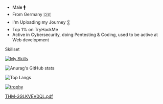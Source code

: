 - Male :mens:
- From Germany :de:
- I'm Uploading my Journey 𒉭
- Top 1% on TryHackMe
- Active in Cybersecurity, doing Pentesting & Coding, used to be active at Web development

Skillset

[![My Skills](https://skillicons.dev/icons?i=arch,windows,apple,kali,mint,ubuntu,debian,linux,bash,wordpress,vscode,pycharm,vscodium,anaconda,bots,py,java,c,ts,css&perline=8)](https://skillicons.dev)

![Anurag's GitHub stats](https://github-readme-stats.vercel.app/api?username=yqno&show_icons=true&theme=tokyonight)

![Top Langs](https://github-readme-stats.vercel.app/api/top-langs/?username=yqno&show_icons=true&theme=tokyonight)

[![trophy](https://github-profile-trophy.vercel.app/?username=Yqno&theme=tokyonight)](https://github.com/ryo-ma/github-profile-trophy)




[THM-3GLKVEV0QL.pdf](https://github.com/user-attachments/files/20148170/THM-3GLKVEV0QL.pdf)
